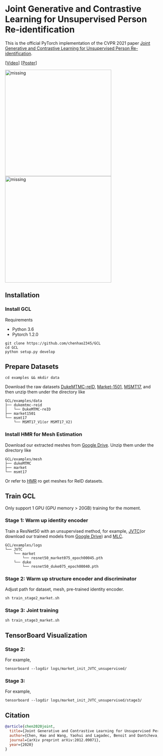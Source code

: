 # Joint Generative and Contrastive Learning for Unsupervised Person Re-identification

This is the official PyTorch implementation of the CVPR 2021 paper [Joint Generative and Contrastive Learning for Unsupervised Person Re-identification](https://arxiv.org/pdf/2012.09071.pdf).

[[Video](https://drive.google.com/file/d/1VCL3loaR3H_d_oel-XCsuKt78pXy06hQ/view?usp=sharing)]   [[Poster](https://drive.google.com/file/d/1p_MnLEf0ZwGEAIYdtfeU1RPpnvawyk3S/view?usp=sharing)]

<p float="left">
    <img src="figs/supp1.png" height="350" alt='missing'>
    <img src="figs/supp3.png" height="350" alt='missing'>
</p>

## Installation

### Install GCL
Requirements
* Python 3.6
* Pytorch 1.2.0
```shell
git clone https://github.com/chenhao2345/GCL
cd GCL
python setup.py develop
```

## Prepare Datasets

```shell
cd examples && mkdir data
```
Download the raw datasets [DukeMTMC-reID](https://arxiv.org/abs/1609.01775), [Market-1501](https://www.cv-foundation.org/openaccess/content_iccv_2015/papers/Zheng_Scalable_Person_Re-Identification_ICCV_2015_paper.pdf), [MSMT17](https://arxiv.org/abs/1711.08565),
and then unzip them under the directory like
```
GCL/examples/data
├── dukemtmc-reid
│   └── DukeMTMC-reID
├── market1501
└── msmt17
    └── MSMT17_V1(or MSMT17_V2)
```

### Install HMR for Mesh Estimation
Download our extracted meshes from [Google Drive](https://drive.google.com/drive/folders/1N6c8G5m_RCY2TbwHd9C954qjW6wA8to2?usp=sharing). Unzip them under the directory like
```
GCL/examples/mesh
├── dukeMTMC
├── market
└── msmt17
```

Or refer to [HMR](https://github.com/akanazawa/hmr) ro get meshes for ReID datasets.

## Train GCL
Only support 1 GPU (GPU memory > 20GB) training for the moment.
### Stage 1: Warm up identity encoder
Train a ResNet50 with an unsupervised method, for example, [JVTC](https://github.com/ljn114514/JVTC)(or download our trained models from [Google Drive](https://drive.google.com/drive/folders/1aOSPhVc0MlwSTBVMbY9V46dBS84WpXGq?usp=sharing)) and [MLC](https://github.com/kennethwdk/MLCReID).
```
GCL/examples/logs
└── JVTC
    └── market
        └── resnet50_market075_epoch00045.pth
    └── duke
        └── resnet50_duke075_epoch00040.pth
```
### Stage 2: Warm up structure encoder and discriminator
Adjust path for dataset, mesh, pre-trained identity encoder. 
```shell
sh train_stage2_market.sh
```

### Stage 3: Joint training
```shell
sh train_stage3_market.sh
```
## TensorBoard Visualization
### Stage 2: 
For example,
```shell
tensorboard --logdir logs/market_init_JVTC_unsupervised/
```
### Stage 3: 
For example,
```shell
tensorboard --logdir logs/market_init_JVTC_unsupervised/stage3/
```

## Citation
```bibtex
@article{chen2020joint,
  title={Joint Generative and Contrastive Learning for Unsupervised Person Re-identification},
  author={Chen, Hao and Wang, Yaohui and Lagadec, Benoit and Dantcheva, Antitza and Bremond, Francois},
  journal={arXiv preprint arXiv:2012.09071},
  year={2020}
}
```

